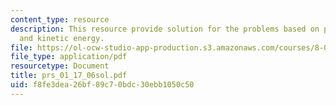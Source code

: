 ```yaml
---
content_type: resource
description: This resource provide solution for the problems based on potential energy
  and kinetic energy.
file: https://ol-ocw-studio-app-production.s3.amazonaws.com/courses/8-01l-physics-i-classical-mechanics-fall-2005/f8fe3dea26bf89c70bdc30ebb1050c50_prs_01_17_06sol.pdf
file_type: application/pdf
resourcetype: Document
title: prs_01_17_06sol.pdf
uid: f8fe3dea-26bf-89c7-0bdc-30ebb1050c50
---
```

